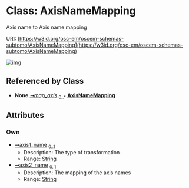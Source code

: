 
# Class: AxisNameMapping

Axis name to Axis name mapping

URI: [https://w3id.org/osc-em/oscem-schemas-subtomo/AxisNameMapping](https://w3id.org/osc-em/oscem-schemas-subtomo/AxisNameMapping)


[![img](https://yuml.me/diagram/nofunky;dir:TB/class/[MapAxis]++-%20map_axis%200..*>[AxisNameMapping&#124;axis1_name:string%20%3F;axis2_name:string%20%3F],[MapAxis])](https://yuml.me/diagram/nofunky;dir:TB/class/[MapAxis]++-%20map_axis%200..*>[AxisNameMapping&#124;axis1_name:string%20%3F;axis2_name:string%20%3F],[MapAxis])

## Referenced by Class

 *  **None** *[➞map_axis](mapAxis__map_axis.md)*  <sub>0..\*</sub>  **[AxisNameMapping](AxisNameMapping.md)**

## Attributes


### Own

 * [➞axis1_name](axisNameMapping__axis1_name.md)  <sub>0..1</sub>
     * Description: The type of transformation
     * Range: [String](types/String.md)
 * [➞axis2_name](axisNameMapping__axis2_name.md)  <sub>0..1</sub>
     * Description: The mapping of the axis names
     * Range: [String](types/String.md)
